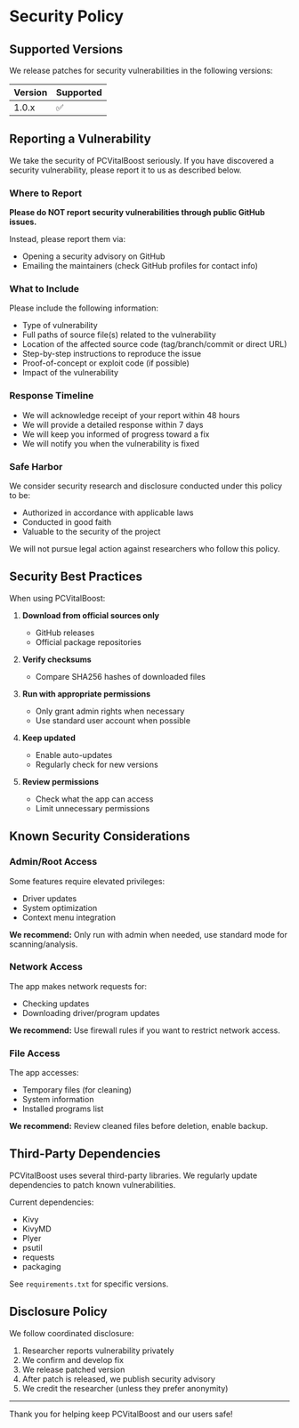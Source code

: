 # Security Policy

## Supported Versions

We release patches for security vulnerabilities in the following versions:

| Version | Supported          |
| ------- | ------------------ |
| 1.0.x   | :white_check_mark: |

## Reporting a Vulnerability

We take the security of PCVitalBoost seriously. If you have discovered a security vulnerability, please report it to us as described below.

### Where to Report

**Please do NOT report security vulnerabilities through public GitHub issues.**

Instead, please report them via:
- Opening a security advisory on GitHub
- Emailing the maintainers (check GitHub profiles for contact info)

### What to Include

Please include the following information:
- Type of vulnerability
- Full paths of source file(s) related to the vulnerability
- Location of the affected source code (tag/branch/commit or direct URL)
- Step-by-step instructions to reproduce the issue
- Proof-of-concept or exploit code (if possible)
- Impact of the vulnerability

### Response Timeline

- We will acknowledge receipt of your report within 48 hours
- We will provide a detailed response within 7 days
- We will keep you informed of progress toward a fix
- We will notify you when the vulnerability is fixed

### Safe Harbor

We consider security research and disclosure conducted under this policy to be:
- Authorized in accordance with applicable laws
- Conducted in good faith
- Valuable to the security of the project

We will not pursue legal action against researchers who follow this policy.

## Security Best Practices

When using PCVitalBoost:

1. **Download from official sources only**
   - GitHub releases
   - Official package repositories

2. **Verify checksums**
   - Compare SHA256 hashes of downloaded files

3. **Run with appropriate permissions**
   - Only grant admin rights when necessary
   - Use standard user account when possible

4. **Keep updated**
   - Enable auto-updates
   - Regularly check for new versions

5. **Review permissions**
   - Check what the app can access
   - Limit unnecessary permissions

## Known Security Considerations

### Admin/Root Access
Some features require elevated privileges:
- Driver updates
- System optimization
- Context menu integration

**We recommend:** Only run with admin when needed, use standard mode for scanning/analysis.

### Network Access
The app makes network requests for:
- Checking updates
- Downloading driver/program updates

**We recommend:** Use firewall rules if you want to restrict network access.

### File Access
The app accesses:
- Temporary files (for cleaning)
- System information
- Installed programs list

**We recommend:** Review cleaned files before deletion, enable backup.

## Third-Party Dependencies

PCVitalBoost uses several third-party libraries. We regularly update dependencies to patch known vulnerabilities.

Current dependencies:
- Kivy
- KivyMD
- Plyer
- psutil
- requests
- packaging

See `requirements.txt` for specific versions.

## Disclosure Policy

We follow coordinated disclosure:
1. Researcher reports vulnerability privately
2. We confirm and develop fix
3. We release patched version
4. After patch is released, we publish security advisory
5. We credit the researcher (unless they prefer anonymity)

---

Thank you for helping keep PCVitalBoost and our users safe!
